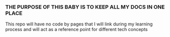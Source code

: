 ### THE PURPOSE OF THIS BABY IS TO KEEP ALL MY DOCS IN ONE PLACE    

This repo will have no code by pages that I will link during my learning 
process and will act as a reference point for   different tech concepts